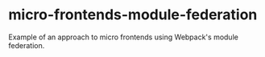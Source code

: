 # micro-frontends-module-federation
Example of an approach to micro frontends using Webpack's module federation.
